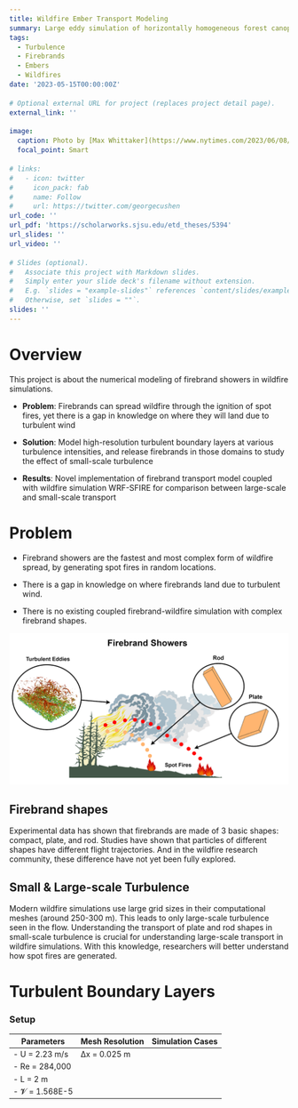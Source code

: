 ```yaml
---
title: Wildfire Ember Transport Modeling
summary: Large eddy simulation of horizontally homogeneous forest canopy for validation of PALM.
tags:
  - Turbulence
  - Firebrands
  - Embers
  - Wildfires
date: '2023-05-15T00:00:00Z'

# Optional external URL for project (replaces project detail page).
external_link: ''

image:
  caption: Photo by [Max Whittaker](https://www.nytimes.com/2023/06/08/opinion/smoke-air-quality-what-started-the-wildfire.html) on NY Times
  focal_point: Smart

# links:
#   - icon: twitter
#     icon_pack: fab
#     name: Follow
#     url: https://twitter.com/georgecushen
url_code: ''
url_pdf: 'https://scholarworks.sjsu.edu/etd_theses/5394'
url_slides: ''
url_video: ''

# Slides (optional).
#   Associate this project with Markdown slides.
#   Simply enter your slide deck's filename without extension.
#   E.g. `slides = "example-slides"` references `content/slides/example-slides.md`.
#   Otherwise, set `slides = ""`.
slides: ''
---
```


# Overview
This project is about the numerical modeling of firebrand showers in wildfire simulations.

- **Problem**: Firebrands can spread wildfire through the ignition of spot fires, yet there is a gap in knowledge on where they will land due to turbulent wind 

- **Solution**: Model high-resolution turbulent boundary layers at various turbulence intensities, and release firebrands in those domains to study the effect of small-scale turbulence 

- **Results**: Novel implementation of firebrand transport model coupled with wildfire simulation WRF-SFIRE for comparison between large-scale and small-scale transport


# Problem
- Firebrand showers are the fastest and most complex form of wildfire spread, by generating spot fires in random locations. 

- There is a gap in knowledge on where firebrands land due to turbulent wind. 

- There is no existing coupled firebrand-wildfire simulation with complex firebrand shapes.

![Alt text](image.png)

## Firebrand shapes
Experimental data has shown that firebrands are made of 3 basic shapes: compact, plate, and rod. Studies have shown that particles of different shapes have different flight trajectories. And in the wildfire research community, these difference have not yet been fully explored.

## Small & Large-scale Turbulence
Modern wildfire simulations use large grid sizes in their computational meshes (around 250-300 m). This leads to only large-scale turbulence seen in the flow. Understanding the transport of plate and rod shapes in small-scale turbulence is crucial for understanding large-scale transport in wildfire simulations. With this knowledge, researchers will better understand how spot fires are generated.

# Turbulent Boundary Layers

### Setup
| Parameters | Mesh Resolution | Simulation Cases |
|---|---|---|
| - U = 2.23 m/s  | ∆x = 0.025 m |
| - Re = 284,000  |
| - L = 2 m       |
| - 𝓥 = 1.568E-5 | 